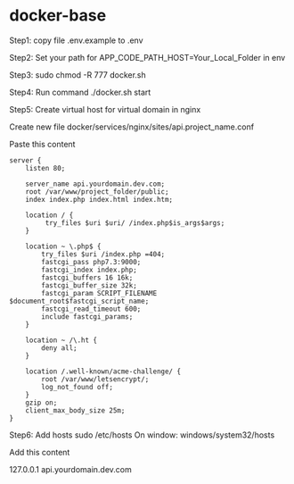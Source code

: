 # docker-base

Step1: copy file .env.example to .env

Step2: Set your path for APP_CODE_PATH_HOST=Your_Local_Folder in env

Step3: sudo chmod -R 777 docker.sh

Step4: Run command ./docker.sh start 

Step5: Create virtual host for virtual domain in nginx

Create new file docker/services/nginx/sites/api.project_name.conf

Paste this content

```
server {
    listen 80;

    server_name api.yourdomain.dev.com;
    root /var/www/project_folder/public;
    index index.php index.html index.htm;

    location / {
         try_files $uri $uri/ /index.php$is_args$args;
    }

    location ~ \.php$ {
        try_files $uri /index.php =404;
        fastcgi_pass php7.3:9000;
        fastcgi_index index.php;
        fastcgi_buffers 16 16k;
        fastcgi_buffer_size 32k;
        fastcgi_param SCRIPT_FILENAME $document_root$fastcgi_script_name;
        fastcgi_read_timeout 600;
        include fastcgi_params;
    }

    location ~ /\.ht {
        deny all;
    }

    location /.well-known/acme-challenge/ {
        root /var/www/letsencrypt/;
        log_not_found off;
    }
    gzip on;    
    client_max_body_size 25m;
}

```

Step6: Add hosts
sudo /etc/hosts 
On window: windows/system32/hosts 

Add this content 

127.0.0.1 api.yourdomain.dev.com


